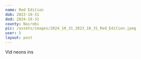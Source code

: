 ```yaml
---
name: Red Edition
dob: 2023-10-31
dod: 2024-10-31
county: Nairobi
pic: /assets/images/2024_10_31_2023_10_31_Red_Edition.jpeg
user: 5
layout: post
---
```

<p class='py-2'>Vid neons ins</p>
